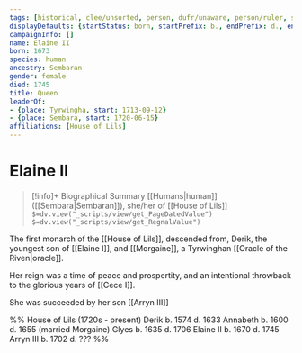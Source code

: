 ```yaml
---
tags: [historical, clee/unsorted, person, dufr/unaware, person/ruler, status/unknown]
displayDefaults: {startStatus: born, startPrefix: b., endPrefix: d., endStatus: died}
campaignInfo: []
name: Elaine II
born: 1673
species: human
ancestry: Sembaran
gender: female
died: 1745
title: Queen
leaderOf:
- {place: Tyrwingha, start: 1713-09-12}
- {place: Sembara, start: 1720-06-15}
affiliations: [House of Lils]
---
```

# Elaine II
>[!info]+ Biographical Summary
>[[Humans|human]]  ([[Sembara|Sembaran]]), she/her of [[House of Lils]]
>`$=dv.view("_scripts/view/get_PageDatedValue")`
>`$=dv.view("_scripts/view/get_RegnalValue")`

The first monarch of the [[House of Lils]], descended from, Derik, the youngest son of [[Elaine I]], and [[Morgaine]], a Tyrwinghan [[Oracle of the Riven|oracle]].

Her reign was a time of peace and prospertity, and an intentional throwback to the glorious years of [[Cece I]]. 

She was succeeded by her son [[Arryn III]]

%%
House of Lils (1720s - present)
Derik 		b. 1574 d. 1633
Annabeth 	b. 1600 d. 1655 (married Morgaine)
Glyes		b. 1635 d. 1706
Elaine II   b. 1670 d. 1745 
Arryn III   b. 1702 d. ???
%%
